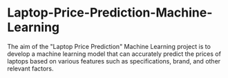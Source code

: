 # Laptop-Price-Prediction-Machine-Learning
The aim of the "Laptop Price Prediction" Machine Learning project is to develop a machine learning model that can accurately predict the prices of laptops based on various features such as specifications, brand, and other relevant factors.
